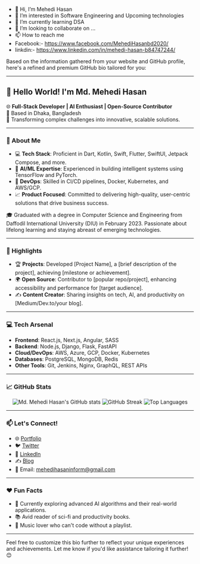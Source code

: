 - 👋 Hi, I’m Mehedi Hasan
- 👀 I’m interested in Software Engineering and Upcoming technologies
- 🌱 I’m currently learning DSA
- 💞️ I’m looking to collaborate on ...
- 📫 How to reach me 
- Facebook:- https://www.facebook.com/MehediHasanbd2020/
- linkdin:- https://www.linkedin.com/in/mehedi-hasan-b84747244/


<!---
Mehedi-Hasan-soft-web-support/Mehedi-Hasan-soft-web-support is a ✨ special ✨ repository because its `README.md` (this file) appears on your GitHub profile.
You can click the Preview link to take a look at your changes.
--->




Based on the information gathered from your website and GitHub profile, here's a refined and premium GitHub bio tailored for you:

---

## 👋 Hello World! I'm Md. Mehedi Hasan

🌐 **Full-Stack Developer | AI Enthusiast | Open-Source Contributor**  
📍 Based in Dhaka, Bangladesh  
🚀 Transforming complex challenges into innovative, scalable solutions.

---

### 🚀 About Me

- 💻 **Tech Stack**: Proficient in Dart, Kotlin, Swift, Flutter, SwiftUI, Jetpack Compose, and more.  
- 🧠 **AI/ML Expertise**: Experienced in building intelligent systems using TensorFlow and PyTorch.  
- 🔧 **DevOps**: Skilled in CI/CD pipelines, Docker, Kubernetes, and AWS/GCP.  
- 📈 **Product Focused**: Committed to delivering high-quality, user-centric solutions that drive business success.

🎓 Graduated with a degree in Computer Science and Engineering from Daffodil International University (DIU) in February 2023. Passionate about lifelong learning and staying abreast of emerging technologies.

---

### 🌟 Highlights

- 🏆 **Projects**: Developed [Project Name], a [brief description of the project], achieving [milestone or achievement].  
- 🌍 **Open Source**: Contributor to [popular repo/project], enhancing accessibility and performance for [target audience].  
- ✍️ **Content Creator**: Sharing insights on tech, AI, and productivity on [Medium/Dev.to/your blog].

---

### 💻 Tech Arsenal

- **Frontend**: React.js, Next.js, Angular, SASS  
- **Backend**: Node.js, Django, Flask, FastAPI  
- **Cloud/DevOps**: AWS, Azure, GCP, Docker, Kubernetes  
- **Databases**: PostgreSQL, MongoDB, Redis  
- **Other Tools**: Git, Jenkins, Nginx, GraphQL, REST APIs

---

### 📈 GitHub Stats

<p align="center">
  <img src="https://github-readme-stats.vercel.app/api?username=jpmehedi&show_icons=true&theme=radical" alt="Md. Mehedi Hasan's GitHub stats" />
  <img src="https://github-readme-streak-stats.herokuapp.com/?user=jpmehedi&theme=radical" alt="GitHub Streak" />
  <img src="https://github-readme-stats.vercel.app/api/top-langs/?username=jpmehedi&layout=compact&theme=radical" alt="Top Languages" />
</p>

---

### 📫 Let's Connect!

- 🌐 [Portfolio](https://mehedihasan-cse.github.io/)  
- 🐦 [Twitter](https://twitter.com/yourhandle)  
- 💼 [LinkedIn](https://linkedin.com/in/yourhandle)  
- ✍️ [Blog](https://yourblog.com)  
- 📩 Email: mehedihasaninform@gmail.com

---

### ❤️ Fun Facts

- 🔭 Currently exploring advanced AI algorithms and their real-world applications.  
- 📚 Avid reader of sci-fi and productivity books.  
- 🎵 Music lover who can't code without a playlist.

---

Feel free to customize this bio further to reflect your unique experiences and achievements. Let me know if you'd like assistance tailoring it further! 😊 
